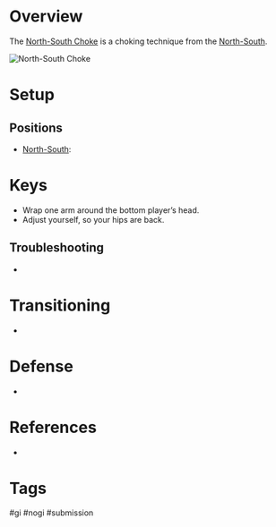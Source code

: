 # Overview
The <u>North-South Choke</u> is a choking technique from the [North-South](obsidian://open?vault=Obsidian-BJJ-Notes&file=Positions%2FNorth-South).

![North-South Choke](https://upload.wikimedia.org/wikipedia/commons/thumb/d/d4/North%E2%80%93south_choke_blue.JPG/375px-North%E2%80%93south_choke_blue.JPG)
# Setup
## Positions
- [North-South](obsidian://open?vault=Obsidian-BJJ-Notes&file=Positions%2FNorth-South):
# Keys
- Wrap one arm around the bottom player’s head.
- Adjust yourself, so your hips are back.
## Troubleshooting
- 
# Transitioning
- 
# Defense
- 
# References
- 
# Tags
#gi #nogi #submission 